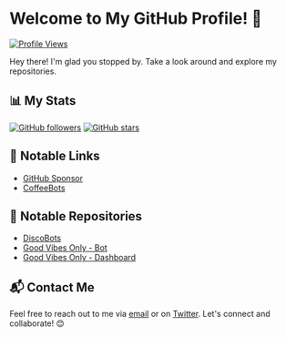 # Welcome to My GitHub Profile! 🚀

[![Profile Views](https://komarev.com/ghpvc/?username=duckodas)](https://github.com/duckodas)

Hey there! I'm glad you stopped by. Take a look around and explore my repositories.

## 📊 My Stats

[![GitHub followers](https://img.shields.io/github/followers/duckodas?label=Followers&style=social)](https://github.com/duckodas)
[![GitHub stars](https://img.shields.io/github/stars/duckodas?label=Stars&style=social)](https://github.com/duckodas)

## 🔗 Notable Links

- [GitHub Sponsor](https://github.com/sponsors/duckodas)
- [CoffeeBots](https://coffeebots.xyz)

## 🌟 Notable Repositories

- [DiscoBots](https://github.com/ProjectDiscord/discobots)
- [Good Vibes Only - Bot](https://github.com/gvobot/bot)
- [Good Vibes Only - Dashboard](https://github.com/gvobot/dashboard)

## 📬 Contact Me

Feel free to reach out to me via [email](mailto:duckodas@gmail.com) or on [Twitter](https://twitter.com/duckodas). Let's connect and collaborate! 😊
